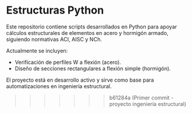 # Estructuras Python

Este repositorio contiene scripts desarrollados en Python para apoyar cálculos estructurales de elementos en acero y hormigón armado, siguiendo normativas ACI, AISC y NCh.  

Actualmente se incluyen:
- Verificación de perfiles W a flexión (acero).
- Diseño de secciones rectangulares a flexión simple (hormigón).

El proyecto está en desarrollo activo y sirve como base para automatizaciones en ingeniería estructural.
>>>>>>> b61284a (Primer commit - proyecto ingeniería estructural)
